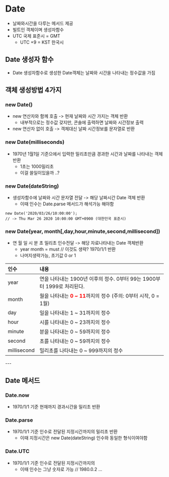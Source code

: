 # Date
- 날짜와시간을 다루는 메서드 제공
- 빌트인 객체이며 생성자함수
- UTC 국제 표준시 = GMT
    - UTC +9 = KST 한국시

## Date 생성자 함수
- Date 생성자함수로 생성한 Date객체는 날짜와 시간을 나타내는 정수값을 가짐
## 객체 생성방법 4가지
### new Date()
- new 연산자와 함께 호출 -> 현재 날짜와 시간 가지는 객체 반환
    - 내부적으로는 정수값 갖지만, 콘솔에 출력하면 날짜와 시간정보 출력
- new 연산자 없이 호출 -> 객체대신 날짜 시간정보를 문자열로 반환
### new Date(milliseconds)
- 1970년 1월1일 기준으에서 입력한 밀리초만큼 경과한 시간과 날짜를 나타내는 객체 반환
    - 1초는 1000밀리초
    - 이걸 쓸일이있을까 ..?
### new Date(dateString)
- 생성자함수에 날짜와 시간 문자열 전달 -> 해당 날짜시간 Date 객체 반환
    - 이때 인수는 Date.parse 메서드가 해석가능 해야함
```
new Date('2020/03/26/10:00:00');
// -> Thu Mar 26 2020 10:00:00 GMT+0900 (대한민국 표준시)
```
### new Date(year, month[,day,hour,minute,second,millisecond])
- 연 월 일 시 분 초 밀리초 인수전달 -> 해당 자료나타내는 Date 객체반환
    - year month = must // 이것도 생략? 1970/1/1 반환
    - 나머지생략가능, 초기값 0 or 1
<table>
  <thead>
    <tr>
      <th style="text-align: left">인수</th>
      <th style="text-align: left">내용</th>
    </tr>
  </thead>
  <tbody>
    <tr>
      <td style="text-align: left">year</td>
      <td style="text-align: left">연을 나타내는 1900년 이후의 정수. 0부터 99는 1900부터 1999로 처리된다.</td>
    </tr>
    <tr>
      <td style="text-align: left">month</td>
      <td style="text-align: left">월을 나타내는 <b style="color:red">0 ~ 11</b>까지의 정수 (주의: 0부터 시작, 0 = 1월)</td>
    </tr>
    <tr>
      <td style="text-align: left">day</td>
      <td style="text-align: left">일을 나타내는 1 ~ 31까지의 정수</td>
    </tr>
    <tr>
      <td style="text-align: left">hour</td>
      <td style="text-align: left">시를 나타내는 0 ~ 23까지의 정수</td>
    </tr>
    <tr>
      <td style="text-align: left">minute</td>
      <td style="text-align: left">분을 나타내는 0 ~ 59까지의 정수</td>
    </tr>
    <tr>
      <td style="text-align: left">second</td>
      <td style="text-align: left">초를 나타내는 0 ~ 59까지의 정수</td>
    </tr>
    <tr>
      <td style="text-align: left">millisecond</td>
      <td style="text-align: left">밀리초를 나타내는 0 ~ 999까지의 정수</td>
    </tr>
  </tbody>
</table>
---
</br>

## Date 메서드
### Date.now
- 1970/1/1 기준 현재까지 경과시간을 밀리초 반환
### Date.parse
- 1970/1/1 기준 인수로 전달된 지정시간까지의 밀리초 반환
    - 이때 지정시간은 new Date(dateString) 인수와 동일한 형식이여야함
### Date.UTC
- 1970/1/1 기준 인수로 전달된 지정시간까지의
    - 이때 인수는 그냥 숫자로 가능 // 1980.0.2 ...

